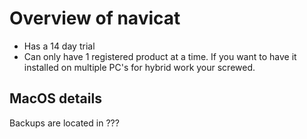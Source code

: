 # Overview of navicat

- Has a 14 day trial
- Can only have 1 registered product at a time. If you want to have it installed on multiple PC's for hybrid work your screwed.

## MacOS details

Backups are located in ???
